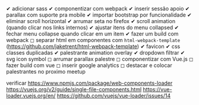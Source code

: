 ✔ adicionar sass
✔ componentizar com webpack
✔ inserir sessão apoio
✔ parallax com suporte pra mobile
✔ importar bootstrap por funcionalidade
✔ eliminar scroll horizontal
✔ arrumar seta no firefox
✔ scroll animation (quando clicar nos links internos)
✔ ajustar itens do menu collapsed
✔ fechar menu collapse quando clicar em um item
✔ fazer um build com webpack
◻ separar html em componentes com ``html-webpack-template`` (https://github.com/jaketrent/html-webpack-template)
✔ favicon
✔ css classes duplicadas
✔ palestrante animation overlay
✔ dropdown filtrar
✔ svg icon symbol
◻ arrumar parallax palestre
◻ componentizar com Vue.js
◻ fazer build com vue
◻ inserir google analytics
◻ destacar e colocar palestrantes no proximo meetup

verificar
https://www.npmjs.com/package/web-components-loader
https://vuejs.org/v2/guide/single-file-components.html
https://vue-loader.vuejs.org/en/
https://github.com/vuejs/vue-loader/issues/14
